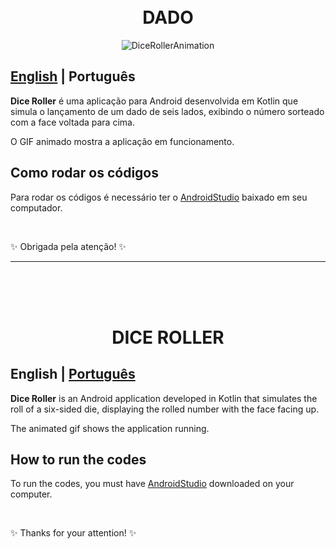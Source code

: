 <h1 align="center">
  <br>DADO</h1>

<div align="center">

  ![DiceRollerAnimation](https://github.com/GabrielaSchmitt/AndroidStudio/assets/86369677/7cb1a313-2c02-4c20-a449-72056321c9bd)

</div>

<a id="pt-readme"></a>
## [English](#en-readme) | Português

**Dice Roller** é uma aplicação para Android desenvolvida em Kotlin que simula o lançamento de um dado de seis lados, exibindo o número sorteado com a face voltada para cima.


O GIF animado mostra a aplicação em funcionamento.


## Como rodar os códigos

Para rodar os códigos é necessário ter o [AndroidStudio](https://developer.android.com/studio?authuser=1) baixado em seu computador.

<br>

✨ Obrigada pela atenção! ✨


-------
<br>

<h1 align="center">
  <br>DICE ROLLER</h1>
<a id="en-readme"></a>

## English | [Português](#pt-readme)


**Dice Roller** is an Android application developed in Kotlin that simulates the roll of a six-sided die, displaying the rolled number with the face facing up.

The animated gif shows the application running.

## How to run the codes

To run the codes, you must have [AndroidStudio](https://developer.android.com/studio?authuser=1) downloaded on your computer.

<br>

✨ Thanks for your attention! ✨
